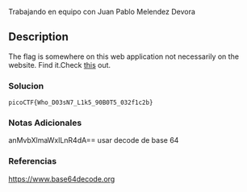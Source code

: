 Trabajando en equipo con Juan Pablo Melendez Devora
## Description

The flag is somewhere on this web application not necessarily on the website. Find it.Check [this](http://saturn.picoctf.net:63316/) out.
### Solucion

```
picoCTF{Who_D03sN7_L1k5_90B0T5_032f1c2b}
```
### Notas Adicionales
anMvbXlmaWxlLnR4dA== usar decode de base 64
### Referencias
https://www.base64decode.org
